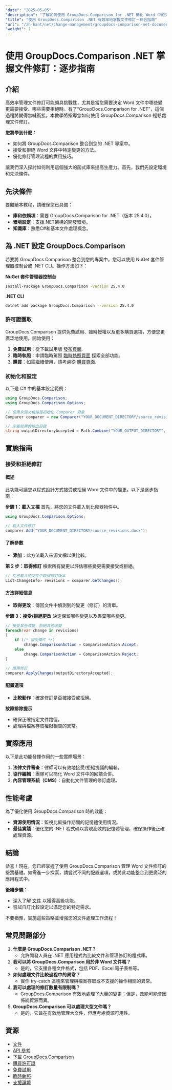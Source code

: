 ```yaml
---
"date": "2025-05-05"
"description": "了解如何使用 GroupDocs.Comparison for .NET 簡化 Word 中的文件修訂流程。探索輕鬆接受或拒絕更改的方法。"
"title": "使用 GroupDocs.Comparison .NET 有效率地掌握文件修訂－綜合指南"
"url": "/zh-hant/net/change-management/groupdocs-comparison-net-document-revisions-guide/"
"weight": 1
---
```


# 使用 GroupDocs.Comparison .NET 掌握文件修訂：逐步指南

## 介紹
高效率管理文件修訂可能頗具挑戰性，尤其是當您需要決定 Word 文件中哪些變更需要接受、哪些需要拒絕時。有了“GroupDocs.Comparison for .NET”，這個過程將變得無縫銜接。本教學將指導您如何使用 GroupDocs.Comparison 輕鬆處理文件修訂。

**您將學到什麼：**
- 如何將 GroupDocs.Comparison 整合到您的 .NET 專案中。
- 接受和拒絕 Word 文件中特定變更的方法。
- 優化修訂管理流程的實用技巧。

讓我們深入探討如何利用這個強大的函式庫來提高生產力。首先，我們先設定環境和先決條件。

## 先決條件
要繼續本教程，請確保您已具備：
- **庫和依賴項**：需要 GroupDocs.Comparison for .NET（版本 25.4.0）。
- **環境設定**：支援.NET架構的開發環境。
- **知識庫**：熟悉C#和基本文件處理概念。

## 為 .NET 設定 GroupDocs.Comparison
若要將 GroupDocs.Comparison 整合到您的專案中，您可以使用 NuGet 套件管理器控制台或 .NET CLI。操作方法如下：

**NuGet 套件管理器控制台**
```bash
Install-Package GroupDocs.Comparison -Version 25.4.0
```

**.NET CLI**
```bash
dotnet add package GroupDocs.Comparison --version 25.4.0
```

### 許可證獲取
GroupDocs.Comparison 提供免費試用、臨時授權以及更多購買選項，方便您更廣泛地使用。開始使用：
1. **免費試用**：從下載試用版 [發布頁面](https://releases。groupdocs.com/comparison/net/).
2. **臨時執照**：申請臨時駕照 [臨時執照頁面](https://purchase.groupdocs.com/temporary-license/) 探索全部功能。
3. **購買**：如需繼續使用，請考慮從 [購買頁面](https://purchase。groupdocs.com/buy).

### 初始化和設定
以下是 C# 中的基本設定範例：
```csharp
using GroupDocs.Comparison;
using GroupDocs.Comparison.Options;

// 使用來源文檔路徑初始化 Comparer 對象
Comparer comparer = new Comparer("YOUR_DOCUMENT_DIRECTORY/source_revisions.docx");

// 定義結果的輸出目錄
string outputDirectoryAccepted = Path.Combine("YOUR_OUTPUT_DIRECTORY", "accepted_changes.docx");
```

## 實施指南
### 接受和拒絕修訂
#### 概述
此功能可讓您以程式設計方式接受或拒絕 Word 文件中的變更。以下是逐步指南：

**步驟 1：載入文檔**
首先，將您的文件載入到比較器物件中。
```csharp
using GroupDocs.Comparison.Options;

// 載入文件修訂
comparer.Add("YOUR_DOCUMENT_DIRECTORY/source_revisions.docx");
```

#### 了解參數
- **添加**：此方法載入來源文檔以供比較。

**第 2 步：取得修訂**
檢索所有變更以評估哪些變更需要接受或拒絕。
```csharp
// 從已載入的文件中取得修訂版本
List<ChangeInfo> revisions = comparer.GetChanges();
```

#### 方法詳細信息
- **取得更改**：傳回文件中偵測到的變更（修訂）的清單。

**步驟 3：接受/拒絕更改**
決定保留哪些變更以及丟棄哪些變更。
```csharp
// 接受某些改變，拒絕其他改變
foreach(var change in revisions)
{
    if (/* 接受條件 */)
        change.ComparisonAction = ComparisonAction.Accept;
    else
        change.ComparisonAction = ComparisonAction.Reject;
}

// 應用修訂
comparer.ApplyChanges(outputDirectoryAccepted);
```

#### 配置選項
- **比較動作**：確定修訂是否被接受或拒絕。

**故障排除提示**
- 確保正確指定文件路徑。
- 處理與檔案存取權限相關的異常。

## 實際應用
以下是此功能發揮作用的一些實際場景：
1. **法律文件審查**：律師可以有效地接受/拒絕提議的編輯。
2. **協作編輯**：團隊可以簡化 Word 文件中的回饋合併。
3. **內容管理系統（CMS）**：自動化文件管理的修訂處理。

## 性能考慮
為了優化使用 GroupDocs.Comparison 時的效能：
- **資源使用情況**：監視比較操作期間的記憶體使用情況。
- **最佳實踐**：優化您的 .NET 程式碼以實現高效的記憶體管理，確保操作後正確處理資源。

## 結論
恭喜！現在，您已經掌握了使用 GroupDocs.Comparison 管理 Word 文件修訂的堅實基礎。如需進一步探索，請嘗試不同的配置選項，或將此功能整合到更廣泛的應用程式中。

**後續步驟：**
- 深入了解 [文件](https://docs.groupdocs.com/comparison/net/) 以獲得高級功能。
- 嘗試自訂比較設定以滿足您的特定需求。

不要猶豫，實施這些策略並增強您的文件處理工作流程！

## 常見問題部分
1. **什麼是 GroupDocs.Comparison .NET？**
   - 允許開發人員在 .NET 應用程式內比較文件和管理修訂的程式庫。
2. **我可以將 GroupDocs.Comparison 用於非 Word 文件嗎？**
   - 是的，它支援各種文件格式，包括 PDF、Excel 電子表格等。
3. **如何處理文件比較過程中的異常？**
   - 實作 try-catch 區塊來管理與檔案存取或不支援的操作相關的異常。
4. **我可以處理的修訂數量有限制嗎？**
   - GroupDocs.Comparison 有效地處理了大量的變更；但是，效能可能會因係統資源而異。
5. **GroupDocs.Comparison 可以處理大型文件嗎？**
   - 是的，它旨在有效地管理大文件，但應考慮資源可用性。

## 資源
- [文件](https://docs.groupdocs.com/comparison/net/)
- [API 參考](https://reference.groupdocs.com/comparison/net/)
- [下載 GroupDocs.Comparison](https://releases.groupdocs.com/comparison/net/)
- [購買許可證](https://purchase.groupdocs.com/buy)
- [免費試用](https://releases.groupdocs.com/comparison/net/)
- [臨時執照](https://purchase.groupdocs.com/temporary-license/)
- [支援論壇](https://forum.groupdocs.com/c/comparison/)